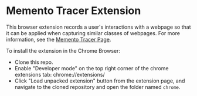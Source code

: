 # Memento Tracer Extension


This browser extension records a user's interactions with a webpage so that it can be applied when capturing similar classes of webpages. For more information, see the [Memento Tracer Page](http://tracer.mementoweb.org/).

To install the extension in the Chrome Browser:

* Clone this repo.
* Enable "Developer mode" on the top right corner of the chrome extensions tab: chrome://extensions/
* Click "Load unpacked extension" button from the extension page, and navigate to the cloned repository and open the folder named `chrome`. 